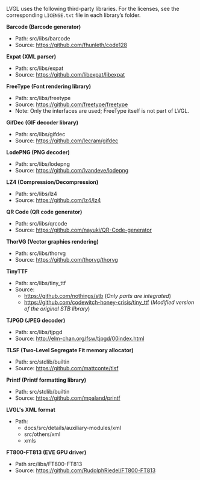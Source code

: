 LVGL uses the following third-party libraries.
For the licenses, see the corresponding `LICENSE.txt` file in each library’s folder.

**Barcode (Barcode generator)**
- Path: src/libs/barcode
- Source: https://github.com/fhunleth/code128

**Expat (XML parser)**
- Path: src/libs/expat
- Source: https://github.com/libexpat/libexpat

**FreeType (Font rendering library)**
- Path: src/libs/freetype
- Source: https://github.com/freetype/freetype
- Note: Only the interfaces are used; FreeType itself is not part of LVGL.

**GifDec (GIF decoder library)**
- Path: src/libs/gifdec
- Source: https://github.com/lecram/gifdec

**LodePNG (PNG decoder)**
- Path: src/libs/lodepng
- Source: https://github.com/lvandeve/lodepng

**LZ4 (Compression/Decompression)**
- Path: src/libs/lz4
- Source: https://github.com/lz4/lz4

**QR Code (QR code generator)**
- Path: src/libs/qrcode
- Source: https://github.com/nayuki/QR-Code-generator

**ThorVG (Vector graphics rendering)**
- Path: src/libs/thorvg
- Source: https://github.com/thorvg/thorvg

**TinyTTF**
- Path: src/libs/tiny_ttf
- Source:
  - https://github.com/nothings/stb (*Only parts are integrated*)
  - https://github.com/codewitch-honey-crisis/tiny_ttf (*Modified version of the original STB library*)

**TJPGD (JPEG decoder)**
- Path: src/libs/tjpgd
- Source: http://elm-chan.org/fsw/tjpgd/00index.html

**TLSF (Two-Level Segregate Fit memory allocator)**
- Path: src/stdlib/builtin
- Source: https://github.com/mattconte/tlsf

**Printf (Printf formatting library)**
- Path: src/stdlib/builtin
- Source: https://github.com/mpaland/printf

**LVGL's XML format**
- Path:
    - docs/src/details/auxiliary-modules/xml
    - src/others/xml
    - xmls

**FT800-FT813 (EVE GPU driver)**
- Path src/libs/FT800-FT813
- Source: https://github.com/RudolphRiedel/FT800-FT813
